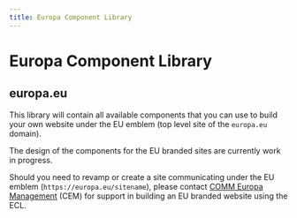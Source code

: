 ```yaml
---
title: Europa Component Library
---
```


# Europa Component Library

## europa.eu

This library will contain all available components that you can use to build your own website under the EU emblem (top level site of the `europa.eu` domain).

The design of the components for the EU branded sites are currently work in progress.

Should you need to revamp or create a site communicating under the EU emblem (`https://europa.eu/sitename`), please contact [COMM Europa Management](mailto:Europamanagement@ec.europa.eu) (CEM) for support in building an EU branded website using the ECL.
